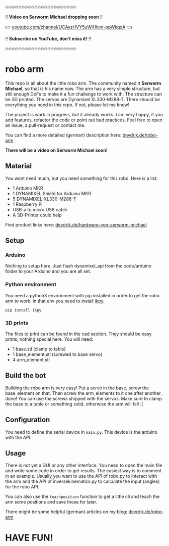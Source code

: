 :fire::fire::fire::fire::fire::fire::fire::fire::fire::fire::fire::fire::fire::fire::fire::fire::fire::fire::fire::fire::fire::fire:

:bangbang: **Video on Serworm Michael dropping soon** :bangbang: 

:point_right: [youtube.com/channel/UCAyzHVY5uWiHlvm-ppWkqxA](https://www.youtube.com/channel/UCAyzHVY5uWiHlvm-ppWkqxA) :point_left:

:bangbang: **Subscribe on YouTube, don't miss it!** :bangbang:

:fire::fire::fire::fire::fire::fire::fire::fire::fire::fire::fire::fire::fire::fire::fire::fire::fire::fire::fire::fire::fire::fire:

# robo arm

This repo is all about the little robo arm. The community named it **Serworm Michael**, so that is his name now. The arm has a very simple structure, but still enough DoFs to make it a fun challenge to work with. The structure can be 3D printed. The servos are Dynamixel XL330-M288-T. There should be everything you need in this repo. If not, please let me know! 

The project is work in progress, but it already works. I am very happy, if you add features, refactor the code or point out bad practices. Feel free to open an issue, a pull-request or contact me.

You can find a more detailed (german) description here: [devdrik.de/robo-arm](https://devdrik.de/robo-arm/)

**There will be a video on Serworm Michael soon!**

## Material

You wont need much, but you need something for this robo. Here is a list:
* 1 Arduino MKR
* 1 DYNAMIXEL Shield for Arduino MKR
* 5 DYNAMIXEL-XL330-M288-T
* 1 Raspberry Pi
* USB-a to micro USB cable
* A 3D-Printer could help

Find product links here: [devdrik.de/hardware-von-serworm-michael](https://devdrik.de/hardware-von-serworm-michael/)

## Setup

### Arduino
Nothing to setup here. Just flash dynamixel_api from the code/arduino folder to your Arduino and you are all set.

### Python environment

You need a python3 environment with pip installed in order to get the robo arm to work. In that env you need to install [ikpy](https://github.com/Phylliade/ikpy).
```
pip install ikpy
```

### 3D prints

The files to print can be found in the cad section. They should be easy prints, nothing special here. 
You will need:
* 1 base.stl (clamp to table)
* 1 base_element.stl (screwed to base servo)
* 4 arm_element.stl

## Build the bot

Building the robo arm is very easy! 
Put a servo in the base, screw the base_element on that. Then screw the arm_elements to it one after another. done!
You can use the screws shipped with the servos.
Make sure to clamp the base to a table or something solid, otherwise the arm will fall :(

## Configuration

You need to define the serial device in ```main.py```. This device is the arduino with the API.

## Usage

There is not yet a GUI or any other interface. You need to open the main file and write some code in order to get results. The easiest way is to comment in an example. Usually you want to use the API of robo.py to interact with the arm and the API of inversekinematics.py to calculate the input (angles) for the robo API.

You can also use the `teachposition` function to get a little cli and teach the arm some positions and save those for later.

There might be some helpful (german) articles on my blog: [devdrik.de/robo-arm](https://devdrik.de/robo-arm/)

# HAVE FUN!
